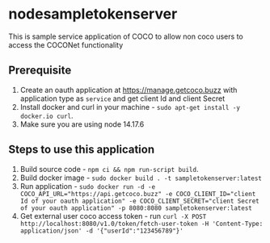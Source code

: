 # nodesampletokenserver

This is sample service application of COCO to allow non coco users to access the COCONet functionality

## Prerequisite
1. Create an oauth application at https://manage.getcoco.buzz with application type as `service` and get client Id and client Secret
2. Install docker and curl in your machine - `sudo apt-get install -y docker.io curl`.
3. Make sure you are using node 14.17.6

## Steps to use this application
1. Build source code - `npm ci && npm run-script build`.
2. Build docker image - `sudo docker build . -t sampletokenserver:latest`
3. Run application - `sudo docker run -d -e COCO_API_URL="https://api.getcoco.buzz" -e COCO_CLIENT_ID="client Id of your oauth application" -e COCO_CLIENT_SECRET="client Secret of your oauth application" -p 8080:8080 sampletokenserver:latest`
4. Get external user coco access token - run `curl -X POST http://localhost:8080/v1.0/token/fetch-user-token -H 'Content-Type: application/json' -d '{"userId":"123456789"}'`
